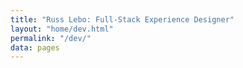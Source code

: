 ```yaml
---
title: "Russ Lebo: Full-Stack Experience Designer"
layout: "home/dev.html"
permalink: "/dev/"
data: pages
---
```


<!-- @format -->
